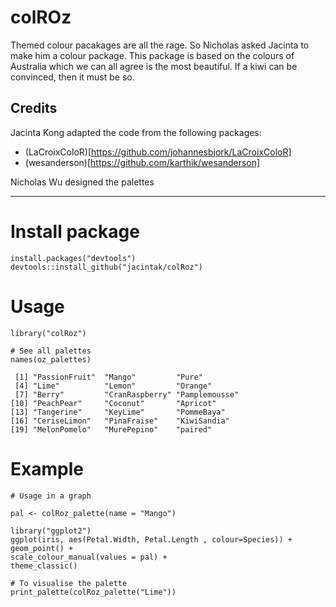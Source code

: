 # colROz

Themed colour pacakages are all the rage. So Nicholas asked Jacinta to make him a colour package. This package is based on the colours of Australia which we can all agree is the most beautiful. If a kiwi can be convinced, then it must be so.

## Credits

Jacinta Kong adapted the code from the following packages:

* (LaCroixColoR)[https://github.com/johannesbjork/LaCroixColoR]
* (wesanderson)[https://github.com/karthik/wesanderson]

Nicholas Wu designed the palettes

***

# Install package

```
install.packages("devtools")
devtools::install_github("jacintak/colRoz")
```

# Usage

```
library("colRoz")

# See all palettes
names(oz_palettes)

 [1] "PassionFruit"  "Mango"         "Pure"         
 [4] "Lime"          "Lemon"         "Orange"       
 [7] "Berry"         "CranRaspberry" "Pamplemousse" 
[10] "PeachPear"     "Coconut"       "Apricot"      
[13] "Tangerine"     "KeyLime"       "PommeBaya"    
[16] "CeriseLimon"   "PinaFraise"    "KiwiSandia"   
[19] "MelonPomelo"   "MurePepino"    "paired"  
```


# Example
```
# Usage in a graph

pal <- colRoz_palette(name = "Mango")

library("ggplot2")
ggplot(iris, aes(Petal.Width, Petal.Length , colour=Species)) +
geom_point() +
scale_colour_manual(values = pal) +
theme_classic()

# To visualise the palette
print_palette(colRoz_palette("Lime"))
```

